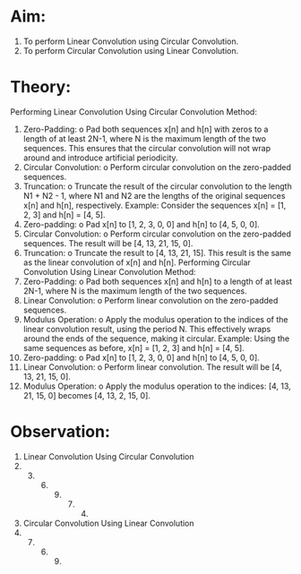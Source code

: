 # Aim:
1. To perform Linear Convolution using Circular Convolution.
2. To perform Circular Convolution using Linear Convolution.
# Theory:
Performing Linear Convolution Using Circular Convolution
Method:
1. Zero-Padding:
o Pad both sequences x[n] and h[n] with zeros to a length of at least 2N-1,
where N is the maximum length of the two sequences. This ensures that the
circular convolution will not wrap around and introduce artificial
periodicity.
2. Circular Convolution:
o Perform circular convolution on the zero-padded sequences.
3. Truncation:
o Truncate the result of the circular convolution to the length N1 + N2 - 1,
where N1 and N2 are the lengths of the original sequences x[n] and h[n],
respectively.
Example:
 Consider the sequences x[n] = [1, 2, 3] and h[n] = [4, 5].
1. Zero-padding:
o Pad x[n] to [1, 2, 3, 0, 0] and h[n] to [4, 5, 0, 0].
2. Circular Convolution:
o Perform circular convolution on the zero-padded sequences. The result
will be
[4, 13, 21, 15, 0]. 
3. Truncation:
o Truncate the result to [4, 13, 21, 15].
 This result is the same as the linear convolution of x[n] and h[n].
Performing Circular Convolution Using Linear Convolution
Method:
1. Zero-Padding:
o Pad both sequences x[n] and h[n] to a length of at least 2N-1, where N is
the maximum length of the two sequences.
2. Linear Convolution:
o Perform linear convolution on the zero-padded sequences.
3. Modulus Operation:
o Apply the modulus operation to the indices of the linear convolution result,
using the period N. This effectively wraps around the ends of the sequence,
making it circular.
Example:
Using the same sequences as before, x[n] = [1, 2, 3] and h[n] = [4, 5].
1. Zero-padding:
o Pad x[n] to [1, 2, 3, 0, 0] and h[n] to [4, 5, 0, 0].
2. Linear Convolution:
o Perform linear convolution. The result will be [4, 13, 21, 15, 0].
3. Modulus Operation:
o Apply the modulus operation to the indices: [4, 13, 21, 15, 0] becomes [4,
13, 2, 15, 0].
# Observation:
1. Linear Convolution Using Circular Convolution
1. 3. 6. 9. 7. 4.
2. Circular Convolution Using Linear Convolution
8. 7. 6. 9. 
